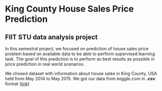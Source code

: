 # King County House Sales Price Prediction
## FIIT STU data analysis project

In this semestral project, we focused on prediction of house sales price problem based on available data to be able to perform supervised learning task. The goal of this prediction is to perform as best results as possible in price prediction in real world scenarios.

We chosed dataset with information about house sales in King County, USA held from May 2014 to May 2015. We got our data from *kaggle.com* in **.csv** format ([link](https://www.kaggle.com/harlfoxem/housesalesprediction))
